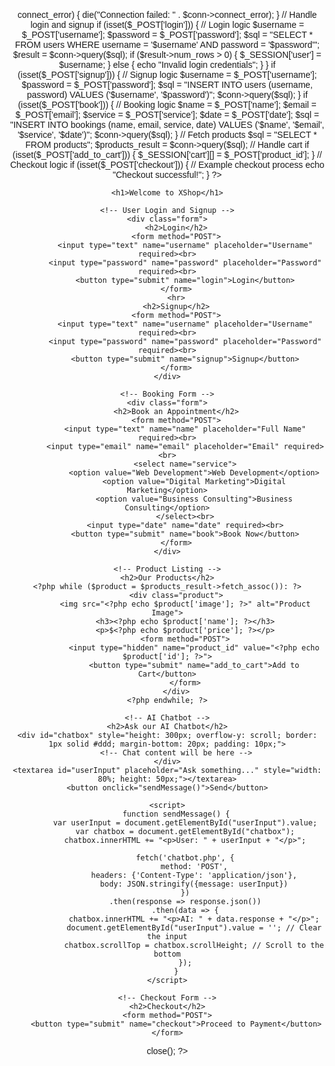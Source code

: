 <?php
session_start();
$conn = new mysqli("localhost", "root", "", "xshop");

if ($conn->connect_error) {
    die("Connection failed: " . $conn->connect_error);
}

// Handle login and signup
if (isset($_POST['login'])) {
    // Login logic
    $username = $_POST['username'];
    $password = $_POST['password'];
    $sql = "SELECT * FROM users WHERE username = '$username' AND password = '$password'";
    $result = $conn->query($sql);
    if ($result->num_rows > 0) {
        $_SESSION['user'] = $username;
    } else {
        echo "Invalid login credentials";
    }
}

if (isset($_POST['signup'])) {
    // Signup logic
    $username = $_POST['username'];
    $password = $_POST['password'];
    $sql = "INSERT INTO users (username, password) VALUES ('$username', '$password')";
    $conn->query($sql);
}

if (isset($_POST['book'])) {
    // Booking logic
    $name = $_POST['name'];
    $email = $_POST['email'];
    $service = $_POST['service'];
    $date = $_POST['date'];
    $sql = "INSERT INTO bookings (name, email, service, date) VALUES ('$name', '$email', '$service', '$date')";
    $conn->query($sql);
}

// Fetch products
$sql = "SELECT * FROM products";
$products_result = $conn->query($sql);

// Handle cart
if (isset($_POST['add_to_cart'])) {
    $_SESSION['cart'][] = $_POST['product_id'];
}

// Checkout logic
if (isset($_POST['checkout'])) {
    // Example checkout process
    echo "Checkout successful!";
}
?>

<!DOCTYPE html>
<html lang="en">
<head>
    <meta charset="UTF-8">
    <meta name="viewport" content="width=device-width, initial-scale=1">
    <title>XShop</title>
    <style>
        body { font-family: Arial, sans-serif; text-align: center; margin: 20px; }
        .product { display: inline-block; width: 250px; margin: 20px; padding: 10px; border: 1px solid #ddd; }
        img { width: 100%; height: 150px; }
        button { background: #007bff; color: white; padding: 10px; border: none; cursor: pointer; }
        .form { margin: 20px; padding: 20px; background-color: #f4f4f4; border-radius: 8px; }
    </style>
</head>
<body>

    <h1>Welcome to XShop</h1>

    <!-- User Login and Signup -->
    <div class="form">
        <h2>Login</h2>
        <form method="POST">
            <input type="text" name="username" placeholder="Username" required><br>
            <input type="password" name="password" placeholder="Password" required><br>
            <button type="submit" name="login">Login</button>
        </form>
        <hr>
        <h2>Signup</h2>
        <form method="POST">
            <input type="text" name="username" placeholder="Username" required><br>
            <input type="password" name="password" placeholder="Password" required><br>
            <button type="submit" name="signup">Signup</button>
        </form>
    </div>

    <!-- Booking Form -->
    <div class="form">
        <h2>Book an Appointment</h2>
        <form method="POST">
            <input type="text" name="name" placeholder="Full Name" required><br>
            <input type="email" name="email" placeholder="Email" required><br>
            <select name="service">
                <option value="Web Development">Web Development</option>
                <option value="Digital Marketing">Digital Marketing</option>
                <option value="Business Consulting">Business Consulting</option>
            </select><br>
            <input type="date" name="date" required><br>
            <button type="submit" name="book">Book Now</button>
        </form>
    </div>

    <!-- Product Listing -->
    <h2>Our Products</h2>
    <?php while ($product = $products_result->fetch_assoc()): ?>
        <div class="product">
            <img src="<?php echo $product['image']; ?>" alt="Product Image">
            <h3><?php echo $product['name']; ?></h3>
            <p>$<?php echo $product['price']; ?></p>
            <form method="POST">
                <input type="hidden" name="product_id" value="<?php echo $product['id']; ?>">
                <button type="submit" name="add_to_cart">Add to Cart</button>
            </form>
        </div>
    <?php endwhile; ?>

    <!-- AI Chatbot -->
    <h2>Ask our AI Chatbot</h2>
    <div id="chatbox" style="height: 300px; overflow-y: scroll; border: 1px solid #ddd; margin-bottom: 20px; padding: 10px;">
        <!-- Chat content will be here -->
    </div>
    <textarea id="userInput" placeholder="Ask something..." style="width: 80%; height: 50px;"></textarea>
    <button onclick="sendMessage()">Send</button>

    <script>
        function sendMessage() {
            var userInput = document.getElementById("userInput").value;
            var chatbox = document.getElementById("chatbox");
            chatbox.innerHTML += "<p>User: " + userInput + "</p>";

            fetch('chatbot.php', {
                method: 'POST',
                headers: {'Content-Type': 'application/json'},
                body: JSON.stringify({message: userInput})
            })
            .then(response => response.json())
            .then(data => {
                chatbox.innerHTML += "<p>AI: " + data.response + "</p>";
                document.getElementById("userInput").value = ''; // Clear the input
                chatbox.scrollTop = chatbox.scrollHeight; // Scroll to the bottom
            });
        }
    </script>

    <!-- Checkout Form -->
    <h2>Checkout</h2>
    <form method="POST">
        <button type="submit" name="checkout">Proceed to Payment</button>
    </form>

</body>
</html>

<?php $conn->close(); ?>
